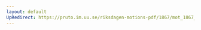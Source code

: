 ```yaml
---
layout: default
UpRedirect: https://pruto.im.uu.se/riksdagen-motions-pdf/1867/mot_1867__ak__111/mot_1867__ak__111-003.pdf
---
```

